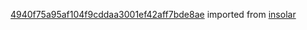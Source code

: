[4940f75a95af104f9cddaa3001ef42aff7bde8ae](https://github.com/insolar/insolar/commit/4940f75a95af104f9cddaa3001ef42aff7bde8ae) imported from [insolar](https://github.com/insolar/insolar)
